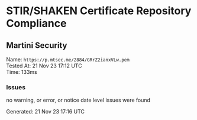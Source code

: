 # STIR/SHAKEN Certificate Repository Compliance

## Martini Security

Name: `https://p.mtsec.me/2884/GRrZ2ianxVLw.pem`\
Tested At: 21 Nov 23 17:12 UTC\
Time: 133ms

### Issues

no warning, or error, or notice date level issues were found

Generated: 21 Nov 23 17:16 UTC